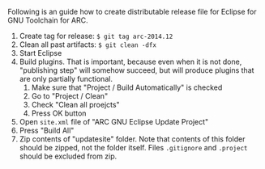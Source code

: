 Following is an guide how to create distributable release file for
Eclipse for GNU Toolchain for ARC.

1. Create tag for release: `$ git tag arc-2014.12`
2. Clean all past artifacts: `$ git clean -dfx`
3. Start Eclipse
4. Build plugins. That is important, because even when it is not done,
"publishing step" will somehow succeed, but will produce plugins that
are only partially functional.
    1. Make sure that "Project / Build Automatically" is checked
    2. Go to "Project / Clean"
    3. Check "Clean all proejcts"
    4. Press OK button
5. Open `site.xml` file of "ARC GNU Eclipse Update Project"
6. Press "Build All"
7. Zip contents of "updatesite" folder. Note that contents of this folder
should be zipped, not the folder itself. Files `.gitignore` and `.project`
should be excluded from zip.